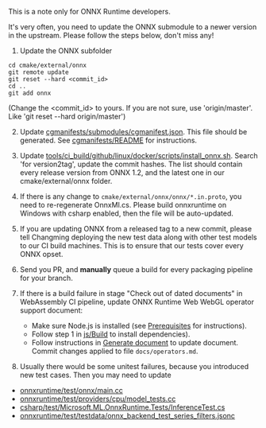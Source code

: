 This is a note only for ONNX Runtime developers.

It's very often, you need to update the ONNX submodule to a newer version in the upstream. Please follow the steps below, don't miss any!

1. Update the ONNX subfolder
```
cd cmake/external/onnx
git remote update
git reset --hard <commit_id>
cd ..
git add onnx
```
(Change the <commit_id> to yours. If you are not sure, use 'origin/master'. Like 'git reset --hard origin/master')

2. Update [cgmanifests/submodules/cgmanifest.json](/cgmanifests/submodules/cgmanifest.json).
This file should be generated. See [cgmanifests/README](/cgmanifests/README.md) for instructions.

3. Update [tools/ci_build/github/linux/docker/scripts/install_onnx.sh](/tools/ci_build/github/linux/docker/scripts/install_onnx.sh).
Search 'for version2tag', update the commit hashes. The list should contain every release version from ONNX 1.2, and the latest one in our cmake/external/onnx folder.

4. If there is any change to `cmake/external/onnx/onnx/*.in.proto`, you need to re-regenerate OnnxMl.cs. Please build onnxruntime on Windows with csharp enabled, then the file will be auto-updated.

6. If you are updating ONNX from a released tag to a new commit, please tell Changming deploying the new test data along with other test models to our CI build machines. This is to ensure that our tests cover every ONNX opset. 

5. Send you PR, and **manually** queue a build for every packaging pipeline for your branch.

6. If there is a build failure in stage "Check out of dated documents" in WebAssembly CI pipeline, update ONNX Runtime Web WebGL operator support document:
   - Make sure Node.js is installed (see [Prerequisites](../js/README.md#Prerequisites) for instructions).
   - Follow step 1 in [js/Build](../js/README.md#Build-2) to install dependencies).
   - Follow instructions in [Generate document](../js/README.md#Generating-Document) to update document. Commit changes applied to file `docs/operators.md`.

7. Usually there would be some unitest failures, because you introduced new test cases. Then you may need to update
- [onnxruntime/test/onnx/main.cc](/onnxruntime/test/onnx/main.cc)
- [onnxruntime/test/providers/cpu/model_tests.cc](/onnxruntime/test/providers/cpu/model_tests.cc)
- [csharp/test/Microsoft.ML.OnnxRuntime.Tests/InferenceTest.cs](/csharp/test/Microsoft.ML.OnnxRuntime.Tests/InferenceTest.cs)
- [onnxruntime/test/testdata/onnx_backend_test_series_filters.jsonc](/onnxruntime/test/testdata/onnx_backend_test_series_filters.jsonc)
